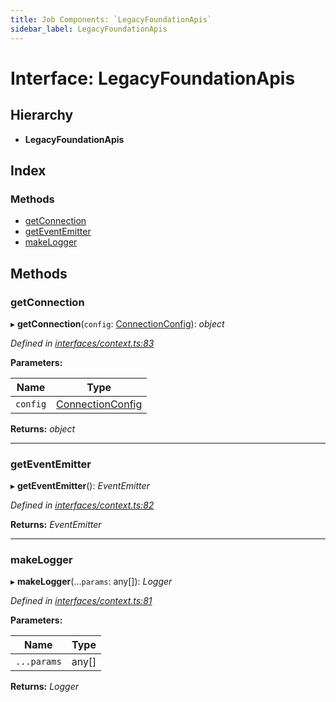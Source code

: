 ```yaml
---
title: Job Components: `LegacyFoundationApis`
sidebar_label: LegacyFoundationApis
---
```


# Interface: LegacyFoundationApis

## Hierarchy

* **LegacyFoundationApis**

## Index

### Methods

* [getConnection](legacyfoundationapis.md#getconnection)
* [getEventEmitter](legacyfoundationapis.md#geteventemitter)
* [makeLogger](legacyfoundationapis.md#makelogger)

## Methods

###  getConnection

▸ **getConnection**(`config`: [ConnectionConfig](connectionconfig.md)): *object*

*Defined in [interfaces/context.ts:83](https://github.com/terascope/teraslice/blob/d2d877b60/packages/job-components/src/interfaces/context.ts#L83)*

**Parameters:**

Name | Type |
------ | ------ |
`config` | [ConnectionConfig](connectionconfig.md) |

**Returns:** *object*

___

###  getEventEmitter

▸ **getEventEmitter**(): *EventEmitter*

*Defined in [interfaces/context.ts:82](https://github.com/terascope/teraslice/blob/d2d877b60/packages/job-components/src/interfaces/context.ts#L82)*

**Returns:** *EventEmitter*

___

###  makeLogger

▸ **makeLogger**(...`params`: any[]): *Logger*

*Defined in [interfaces/context.ts:81](https://github.com/terascope/teraslice/blob/d2d877b60/packages/job-components/src/interfaces/context.ts#L81)*

**Parameters:**

Name | Type |
------ | ------ |
`...params` | any[] |

**Returns:** *Logger*
